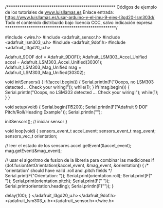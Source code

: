 /***************************************************
Códigos de ejemplo de los tutoriales de www.luisllamas.es
Enlace entrada: https://www.luisllamas.es/usar-arduino-y-el-imu-9-ejes-l3gd20-lsm303d/
Todo el contenido distribuido bajo licencia CCC, salvo indicación expresa
****************************************************/

#include <wire.h>
#include <adafruit_sensor.h>
#include <adafruit_lsm303_u.h>
#include <adafruit_9dof.h>
#include <adafruit_l3gd20_u.h>

Adafruit_9DOF                 dof   = Adafruit_9DOF();
Adafruit_LSM303_Accel_Unified accel = Adafruit_LSM303_Accel_Unified(30301);
Adafruit_LSM303_Mag_Unified   mag   = Adafruit_LSM303_Mag_Unified(30302);

void initSensors()
{
  if(!accel.begin())
  {
    Serial.println(F("Ooops, no LSM303 detected ... Check your wiring!"));
    while(1);
  }
  if(!mag.begin())
  {
    Serial.println("Ooops, no LSM303 detected ... Check your wiring!");
    while(1);
  }
}

void setup(void)
{
  Serial.begin(115200);
  Serial.println(F("Adafruit 9 DOF Pitch/Roll/Heading Example")); 
  Serial.println("");
  
  initSensors();  // iniciar sensor
}

void loop(void)
{
  sensors_event_t accel_event;
  sensors_event_t mag_event;
  sensors_vec_t   orientation;

  // leer el estado de los sensores
  accel.getEvent(&accel_event);
  mag.getEvent(&mag_event);

  // usar el algoritmo de fusion de la libreria para combinar las mediciones
  if (dof.fusionGetOrientation(&accel_event, &mag_event, &orientation))
  {
    /* 'orientation' should have valid .roll and .pitch fields */
    Serial.print(F("Orientation: "));
    Serial.print(orientation.roll);
    Serial.print(F(" "));
    Serial.print(orientation.pitch);
    Serial.print(F(" "));
    Serial.print(orientation.heading);
    Serial.println(F(""));
  }
  
  delay(100);
}
</adafruit_l3gd20_u.h></adafruit_9dof.h></adafruit_lsm303_u.h></adafruit_sensor.h></wire.h>